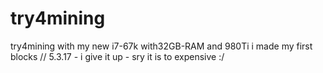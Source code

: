 # try4mining
try4mining with my new i7-67k with32GB-RAM and 980Ti
i made my first blocks
// 5.3.17 - i give it up - sry it is to expensive :/
